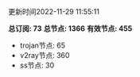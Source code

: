 更新时间2022-11-29 11:55:11

**总订阅: 73**
**总节点: 1366**
**有效节点: 455**
- trojan节点: 65
- v2ray节点: 360
- ss节点: 30
